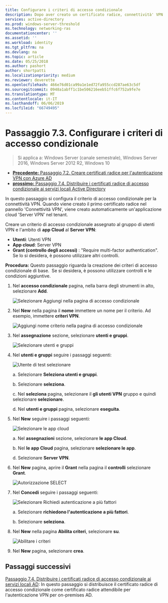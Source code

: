 ```yaml
---
title: Configurare i criteri di accesso condizionale
description: Dopo aver creato un certificato radice, connettività' VPN' attiva la creazione dell'applicazione cloud 'Server VPN' nel tenant del cliente.
services: active-directory
ms.prod: windows-server-threshold
ms.technology: networking-ras
documentationcenter: ''
ms.assetid: ''
ms.workload: identity
ms.tgt_pltfrm: na
ms.devlang: na
ms.topic: article
ms.date: 05/25/2018
ms.author: pashort
author: shortpatti
ms.localizationpriority: medium
ms.reviewer: deverette
ms.openlocfilehash: 466e76d01ca99a1e1ed72fa955ccd287ae63c5df
ms.sourcegitcommit: 0948a1abff1c1be506216eeb51ffc6f752a9fe7e
ms.translationtype: MT
ms.contentlocale: it-IT
ms.lasthandoff: 06/06/2019
ms.locfileid: "66749495"
---
```

# <a name="step-73-configure-the-conditional-access-policy"></a>Passaggio 7.3. Configurare i criteri di accesso condizionale

>Si applica a: Windows Server (canale semestrale), Windows Server 2016, Windows Server 2012 R2, Windows 10

- [**Precedente:** Passaggio 7.2. Creare certificati radice per l'autenticazione VPN con Azure AD](vpn-create-root-cert-for-vpn-auth-azure-ad.md)
- [**prossimo:** Passaggio 7.4. Distribuire i certificati radice di accesso condizionale ai servizi locali Active Directory](vpn-deploy-cond-access-root-cert-to-on-premise-ad.md)

In questo passaggio si configura il criterio di accesso condizionale per la connettività VPN. Quando viene creato il primo certificato radice nel pannello 'Connettività VPN', viene creato automaticamente un'applicazione cloud 'Server VPN' nel tenant.

Creare un criterio di accesso condizionale assegnato al gruppo di utenti VPN e l'ambito di **app Cloud** al **Server VPN**:

- **Utenti**: Utenti VPN
- **App cloud**: Server VPN
- **Grant (controllo degli accessi)** : "Require multi-factor authentication". Se lo si desidera, è possono utilizzare altri controlli.

**Procedura:** Questo passaggio riguarda la creazione dei criteri di accesso condizionale di base.  Se si desidera, è possono utilizzare controlli e le condizioni aggiuntive.


1. Nel **accesso condizionale** pagina, nella barra degli strumenti in alto, selezionare **Add**.

    ![Selezionare Aggiungi nella pagina di accesso condizionale](../../media/Always-On-Vpn/07.png)

2. Nel **New** nella pagina il **nome** immettere un nome per il criterio. Ad esempio, immettere **criteri VPN**.

    ![Aggiungi nome criterio nella pagina di accesso condizionale](../../media/Always-On-Vpn/08.png)

3. Nel **assegnazione** sezione, selezionare **utenti e gruppi**.

    ![Selezionare utenti e gruppi](../../media/Always-On-Vpn/09.png)

4. Nel **utenti e gruppi** seguire i passaggi seguenti:

    ![Utente di test selezionare](../../media/Always-On-Vpn/10.png)

    a. Selezionare **Seleziona utenti e gruppi**.

    b. Selezionare **seleziona**.

    c. Nel **seleziona** pagina, selezionare il **gli utenti VPN** gruppo e quindi selezionare **selezionare**.

    d. Nel **utenti e gruppi** pagina, selezionare **eseguita**.

5. Nel **New** seguire i passaggi seguenti:

    ![Selezionare le app cloud](../../media/Always-On-Vpn/11.png)

    a. Nel **assegnazioni** sezione, selezionare **le app Cloud**.

    b. Nel **le app Cloud** pagina, selezionare **selezionare le app**.

    d. Selezionare **Server VPN**.

6.  Nel **New** pagina, aprire il **Grant** nella pagina il **controlli** selezionare **Grant**.

    ![Autorizzazione SELECT](../../media/Always-On-Vpn/13.png)

7.  Nel **Concedi** seguire i passaggi seguenti:

    ![Selezionare Richiedi autenticazione a più fattori](../../media/Always-On-Vpn/14.png)

    a. Selezionare **richiedono l'autenticazione a più fattori**.

    b. Selezionare **seleziona**.

8.  Nel **New** nella pagina **Abilita criteri**, selezionare **su**.

    ![Abilitare i criteri](../../media/Always-On-Vpn/15.png)

9.  Nel **New** pagina, selezionare **crea**.


## <a name="next-steps"></a>Passaggi successivi
[Passaggio 7.4. Distribuire i certificati radice di accesso condizionale ai servizi locali AD](vpn-deploy-cond-access-root-cert-to-on-premise-ad.md): In questo passaggio si distribuisce il certificato radice di accesso condizionale come certificato radice attendibile per l'autenticazione VPN per on-premises AD.
